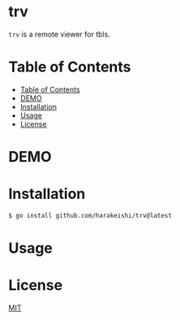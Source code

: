 # trv
`trv` is a remote viewer for tbls.

# Table of Contents
- [Table of Contents](#table-of-contents)
- [DEMO](#demo)
- [Installation](#installation)
- [Usage](#usage)
- [License](#license)

# DEMO

# Installation
 
```bash
$ go install github.com/harakeishi/trv@latest
```

# Usage
# License
[MIT](LICENSE)